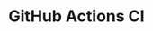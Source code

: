 # GitHub Actions CI



















































































































































































































































































































































































































































































































































































































































































































































































































































































































































































































































































































































































































































































































































































































































































































































































































































































































































































































































































































































































































































































































































































































































































































































































































































































































































































































































































































































































































































































































































































































































































































































































































































































































































































































































































































































































